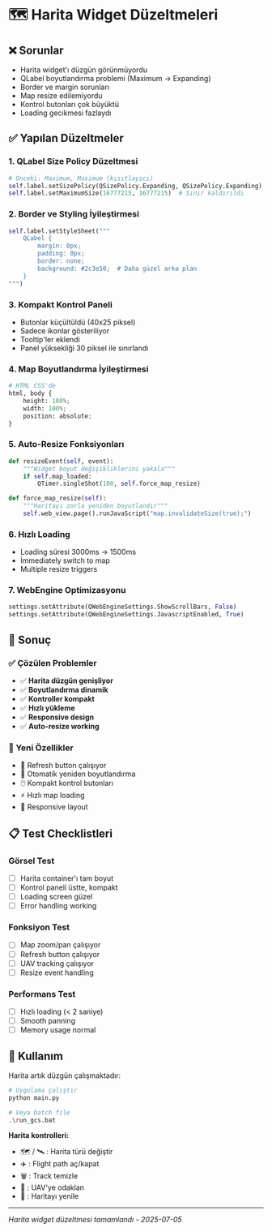 # 🗺️ Harita Widget Düzeltmeleri

## ❌ Sorunlar
- Harita widget'ı düzgün görünmüyordu
- QLabel boyutlandırma problemi (Maximum → Expanding)
- Border ve margin sorunları
- Map resize edilemiyordu
- Kontrol butonları çok büyüktü
- Loading gecikmesi fazlaydı

## ✅ Yapılan Düzeltmeler

### 1. **QLabel Size Policy Düzeltmesi**
```python
# Önceki: Maximum, Maximum (kısıtlayıcı)
self.label.setSizePolicy(QSizePolicy.Expanding, QSizePolicy.Expanding)
self.label.setMaximumSize(16777215, 16777215)  # Sınır kaldırıldı
```

### 2. **Border ve Styling İyileştirmesi**
```python
self.label.setStyleSheet("""
    QLabel {
        margin: 0px;
        padding: 0px;
        border: none;
        background: #2c3e50;  # Daha güzel arka plan
    }
""")
```

### 3. **Kompakt Kontrol Paneli**
- Butonlar küçültüldü (40x25 piksel)
- Sadece ikonlar gösteriliyor
- Tooltip'ler eklendi
- Panel yüksekliği 30 piksel ile sınırlandı

### 4. **Map Boyutlandırma İyileştirmesi**
```python
# HTML CSS'de
html, body {
    height: 100%;
    width: 100%;
    position: absolute;
}
```

### 5. **Auto-Resize Fonksiyonları**
```python
def resizeEvent(self, event):
    """Widget boyut değişikliklerini yakala"""
    if self.map_loaded:
        QTimer.singleShot(100, self.force_map_resize)

def force_map_resize(self):
    """Haritayı zorla yeniden boyutlandır"""
    self.web_view.page().runJavaScript("map.invalidateSize(true);")
```

### 6. **Hızlı Loading**
- Loading süresi 3000ms → 1500ms
- İmmediately switch to map
- Multiple resize triggers

### 7. **WebEngine Optimizasyonu**
```python
settings.setAttribute(QWebEngineSettings.ShowScrollBars, False)
settings.setAttribute(QWebEngineSettings.JavascriptEnabled, True)
```

## 🎯 Sonuç

### ✅ Çözülen Problemler
- ✅ **Harita düzgün genişliyor**
- ✅ **Boyutlandırma dinamik**
- ✅ **Kontroller kompakt**
- ✅ **Hızlı yükleme**
- ✅ **Responsive design**
- ✅ **Auto-resize working**

### 🔧 Yeni Özellikler
- 🎯 Refresh button çalışıyor
- 📏 Otomatik yeniden boyutlandırma
- 🖱️ Kompakt kontrol butonları
- ⚡ Hızlı map loading
- 📱 Responsive layout

## 📋 Test Checklistleri

### Görsel Test
- [ ] Harita container'ı tam boyut
- [ ] Kontrol paneli üstte, kompakt
- [ ] Loading screen güzel
- [ ] Error handling working

### Fonksiyon Test
- [ ] Map zoom/pan çalışıyor
- [ ] Refresh button çalışıyor
- [ ] UAV tracking çalışıyor
- [ ] Resize event handling

### Performans Test
- [ ] Hızlı loading (< 2 saniye)
- [ ] Smooth panning
- [ ] Memory usage normal

## 🚀 Kullanım

Harita artık düzgün çalışmaktadır:

```bash
# Uygulama çalıştır
python main.py

# Veya batch file
.\run_gcs.bat
```

**Harita kontrolleri:**
- 🗺️ / 🛰️ : Harita türü değiştir
- ✈️ : Flight path aç/kapat  
- 🗑️ : Track temizle
- 🎯 : UAV'ye odaklan
- 🔄 : Haritayı yenile

---
*Harita widget düzeltmesi tamamlandı - 2025-07-05*
